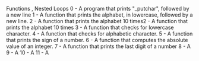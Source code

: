 Functions , Nested Loops
0 - A program that prints "\_putchar", followed by a new line
1 - A function that prints the alphabet, in lowercase, followed by a new line.
2 - A function that prints the alphabet 10 times2 - A function that prints the
	alphabet 10 times
3 - A function that checks for lowercase character.
4 - A function that checks for alphabetic character. 
5 - A function that prints the sign of a number.
6 - A function that computes the absolute value of an integer. 
7 - A function that prints the last digit of a number
8 - A
9 - A 
10 - A
11 - A 






